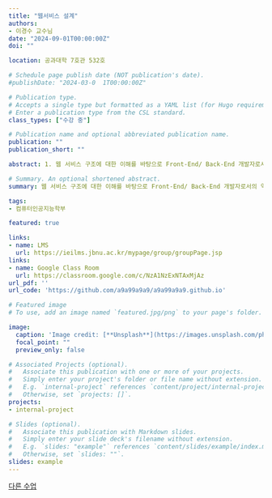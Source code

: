 ```yaml
---
title: "웹서비스 설계"
authors:
- 이경수 교수님
date: "2024-09-01T00:00:00Z"
doi: ""

location: 공과대학 7호관 532호

# Schedule page publish date (NOT publication's date).
#publishDate: "2024-03-0  1T00:00:00Z"

# Publication type.
# Accepts a single type but formatted as a YAML list (for Hugo requirements).
# Enter a publication type from the CSL standard.
class_types: ["수강 중"]

# Publication name and optional abbreviated publication name.
publication: ""
publication_short: ""

abstract: 1. 웹 서비스 구조에 대한 이해를 바탕으로 Front-End/ Back-End 개발자로서의 역량을 기르도록 함. 2. AGI (Artificial General Intelligence) 시대에 맞춰 이를 활용한 개발 역량을 기르도록 함. 3. Back-End의 구조와 HTTP 통신에 대한 이해를 기반으로 REST API를 개발/활용하는 역량을 기르도록 함. 4. Front-End/ Back-End의 여러 프레임워크에 대한 이해를 바탕으로, 학생 본인만의 개발 역량을 기르도록 함

# Summary. An optional shortened abstract.
summary: 웹 서비스 구조에 대한 이해를 바탕으로 Front-End/ Back-End 개발자로서의 역량을 기르도록 함.

tags:
- 컴퓨터인공지능학부

featured: true

links:
- name: LMS
  url: https://ieilms.jbnu.ac.kr/mypage/group/groupPage.jsp
links:
- name: Google Class Room
  url: https://classroom.google.com/c/NzA1NzExNTAxMjAz
url_pdf: ''
url_code: 'https://github.com/a9a99a9a9/a9a99a9a9.github.io'

# Featured image
# To use, add an image named `featured.jpg/png` to your page's folder.

image:
  caption: 'Image credit: [**Unsplash**](https://images.unsplash.com/photo-1487014679447-9f8336841d58?q=80&w=2805&auto=format&fit=crop&ixlib=rb-4.0.3&ixid=M3wxMjA3fDB8MHxwaG90by1wYWdlfHx8fGVufDB8fHx8fA%3D%3D)'
  focal_point: ""
  preview_only: false

# Associated Projects (optional).
#   Associate this publication with one or more of your projects.
#   Simply enter your project's folder or file name without extension.
#   E.g. `internal-project` references `content/project/internal-project/index.md`.
#   Otherwise, set `projects: []`.
projects:
- internal-project

# Slides (optional).
#   Associate this publication with Markdown slides.
#   Simply enter your slide deck's filename without extension.
#   E.g. `slides: "example"` references `content/slides/example/index.md`.
#   Otherwise, set `slides: ""`.
slides: example
---
```


[다른 수업](/publication/algor/)
